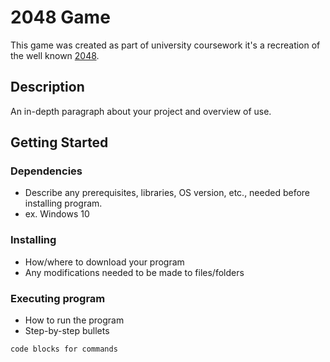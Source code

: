 # 2048 Game

This game was created as part of university coursework it's a recreation of the well known [2048](https://en.wikipedia.org/wiki/2048_(video_game), "2048").

## Description

An in-depth paragraph about your project and overview of use.

## Getting Started

### Dependencies

* Describe any prerequisites, libraries, OS version, etc., needed before installing program.
* ex. Windows 10

### Installing

* How/where to download your program
* Any modifications needed to be made to files/folders

### Executing program

* How to run the program
* Step-by-step bullets
```
code blocks for commands
```
